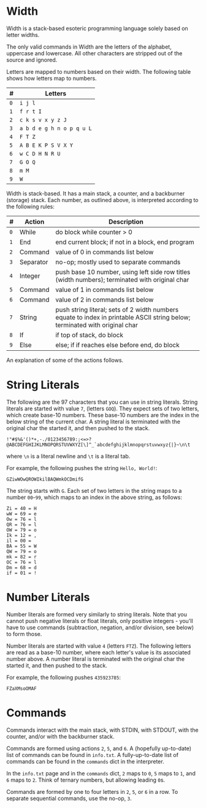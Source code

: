 # Width
Width is a stack-based esoteric programming language solely based on letter widths.

The only valid commands in Width are the letters of the alphabet, uppercase and lowercase. All other characters are stripped out of the source and ignored.

Letters are mapped to numbers based on their width. The following table shows how letters map to numbers.

| # | Letters |
| - | ------- |
| `0` | `i j l` |
| `1` | `f r t I` |
| `2` | `c k s v x y z J` |
| `3` | `a b d e g h n o p q u L` |
| `4` | `F T Z` |
| `5` | `A B E K P S V X Y` |
| `6` | `w C D H N R U` |
| `7` | `G O Q` |
| `8` | `m M` |
| `9` | `W` |

Width is stack-based. It has a main stack, a counter, and a backburner (storage) stack. Each number, as outlined above, is interpreted according to the following rules:

| # | Action | Description |
| - | ------ | ----------- |
| `0` | While | do block while counter > 0 |
| `1` | End | end current block; if not in a block, end program |
| `2` | Command | value of 0 in commands list below |
| `3` | Separator | no-op; mostly used to separate commands |
| `4` | Integer | push base 10 number, using left side row titles (width numbers); terminated with original char |
| `5` | Command | value of 1 in commands list below |
| `6` | Command | value of 2 in commands list below |
| `7` | String | push string literal; sets of 2 width numbers equate to index in printable ASCII string below; terminated with original char |
| `8` | If | if top of stack, do block  |
| `9` | Else | else; if if reaches else before end, do block |

An explanation of some of the actions follows.

# String Literals

The following are the 97 characters that you can use in string literals. String literals are started with value `7`, (letters `GOQ`). They expect sets of two letters, which create base-10 numbers. These base-10 numbers are the index in the below string of the current char. A string literal is terminated with the original char the started it, and then pushed to the stack.

```
!"#$%&'()*+,-./0123456789:;<=>?@ABCDEFGHIJKLMNOPQRSTUVWXYZ[\]^_`abcdefghijklmnopqrstuvwxyz{|}~\n\t
```
 
 where `\n` is a literal newline and `\t` is a literal tab.

For example, the following pushes the string `Hello, World!`:

```
GZiwWOwQROWIkilBAQWmkOCDmifG
```

The string starts with `G`. Each set of two letters in the string maps to a number `00`-`99`, which maps to an index in the above string, as follows:

```
Zi = 40 = H
wW = 69 = e
Ow = 76 = l
QR = 76 = l
OW = 79 = o
Ik = 12 = ,
il = 00 =  
BA = 55 = W
QW = 79 = o
mk = 82 = r
OC = 76 = l
Dm = 68 = d
if = 01 = !
```

# Number Literals

Number literals are formed very similarly to string literals. Note that you cannot push negative literals or float literals, only positive integers - you'll have to use commands (subtraction, negation, and/or division, see below) to form those.

Number literals are started with value `4` (letters `FTZ`). The following letters are read as a base-10 number, where each letter's value is its associated number above. A number literal is terminated with the original char the started it, and then pushed to the stack.

For example, the following pushes `435923785`:

```
FZaXMsoOMAF
```

# Commands

Commands interact with the main stack, with STDIN, with STDOUT, with the counter, and/or with the backburner stack.

Commands are formed using actions `2`, `5`, and `6`. A (hopefully up-to-date) list of commands can be found in `info.txt`. A fully-up-to-date list of commands can be found in the `commands` dict in the interpreter.

In the `info.txt` page and in the `commands` dict, `2` maps to `0`, `5` maps to `1`, and `6` maps to `2`. Think of ternary numbers, but allowing leading `0`s.

Commands are formed by one to four letters in `2`, `5`, or `6` in a row. To separate sequential commands, use the no-op, `3`.
